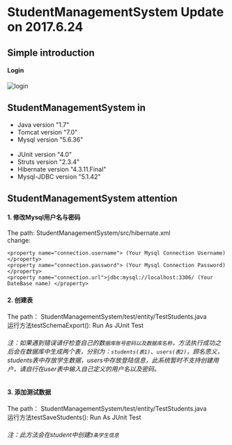 # StudentManagementSystem Update on 2017.6.24
## Simple introduction
#### Login
![login](http://github.com/hizhuzhan/StudentManagementSystem/img/login.png)
## StudentManagementSystem in
   * Java version "1.7" <br>
   * Tomcat version "7.0" <br>
   * Mysql version "5.6.36" <br><br>
   * JUnit version "4.0" <br>
   * Struts version "2.3.4" <br>
   * Hibernate version "4.3.11.Final" <br>
   * Mysql-JDBC version "5.1.42" <br>
## StudentManagementSystem attention
#### 1. 修改Mysql用户名与密码
The path: StudentManagementSystem/src/hibernate.xml <br>
change: 
```
<property name="connection.username"> (Your Mysql Connection Username)</property>
<property name="connection.password"> (Your Mysql Connection Password) </property>
<property name="connection.url">jdbc:mysql://localhost:3306/ (Your DateBase name) </property>
```
#### 2. 创建表
The path： StudentManagementSystem/test/entity/TestStudents.java <br>
运行方法testSchemaExport(): Run As JUnit Test <br>
###### 注：如果遇到错误请仔检查自己的数``据库账号密码以及数据库名称``，方法执行成功之后会在数据库中生成两个表，分别为：``students(表1)``、``users(表2)``，顾名思义，students表中存放学生数据，users中存放登陆信息，此系统暂时不支持创建用户，请自行在user表中输入自己定义的用户名以及密码。


#### 3. 添加测试数据
The path： StudentManagementSystem/test/entity/TestStudents.java <br>
运行方法testSaveStudents(): Run As JUnit Test <br>
###### 注：此方法会在student中创建``3条学生信息``


      
